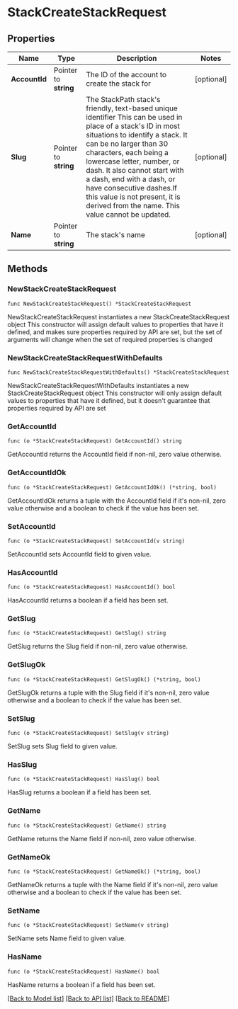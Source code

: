 # StackCreateStackRequest

## Properties

Name | Type | Description | Notes
------------ | ------------- | ------------- | -------------
**AccountId** | Pointer to **string** | The ID of the account to create the stack for | [optional] 
**Slug** | Pointer to **string** | The StackPath stack&#39;s friendly, text-based unique identifier  This can be used in place of a stack&#39;s ID in most situations to identify a stack. It can be no larger than 30 characters, each being a lowercase letter, number, or dash. It also cannot start with a dash, end with a dash, or have consecutive dashes.If this value is not present, it is derived from the name. This value cannot be updated. | [optional] 
**Name** | Pointer to **string** | The stack&#39;s name | [optional] 

## Methods

### NewStackCreateStackRequest

`func NewStackCreateStackRequest() *StackCreateStackRequest`

NewStackCreateStackRequest instantiates a new StackCreateStackRequest object
This constructor will assign default values to properties that have it defined,
and makes sure properties required by API are set, but the set of arguments
will change when the set of required properties is changed

### NewStackCreateStackRequestWithDefaults

`func NewStackCreateStackRequestWithDefaults() *StackCreateStackRequest`

NewStackCreateStackRequestWithDefaults instantiates a new StackCreateStackRequest object
This constructor will only assign default values to properties that have it defined,
but it doesn't guarantee that properties required by API are set

### GetAccountId

`func (o *StackCreateStackRequest) GetAccountId() string`

GetAccountId returns the AccountId field if non-nil, zero value otherwise.

### GetAccountIdOk

`func (o *StackCreateStackRequest) GetAccountIdOk() (*string, bool)`

GetAccountIdOk returns a tuple with the AccountId field if it's non-nil, zero value otherwise
and a boolean to check if the value has been set.

### SetAccountId

`func (o *StackCreateStackRequest) SetAccountId(v string)`

SetAccountId sets AccountId field to given value.

### HasAccountId

`func (o *StackCreateStackRequest) HasAccountId() bool`

HasAccountId returns a boolean if a field has been set.

### GetSlug

`func (o *StackCreateStackRequest) GetSlug() string`

GetSlug returns the Slug field if non-nil, zero value otherwise.

### GetSlugOk

`func (o *StackCreateStackRequest) GetSlugOk() (*string, bool)`

GetSlugOk returns a tuple with the Slug field if it's non-nil, zero value otherwise
and a boolean to check if the value has been set.

### SetSlug

`func (o *StackCreateStackRequest) SetSlug(v string)`

SetSlug sets Slug field to given value.

### HasSlug

`func (o *StackCreateStackRequest) HasSlug() bool`

HasSlug returns a boolean if a field has been set.

### GetName

`func (o *StackCreateStackRequest) GetName() string`

GetName returns the Name field if non-nil, zero value otherwise.

### GetNameOk

`func (o *StackCreateStackRequest) GetNameOk() (*string, bool)`

GetNameOk returns a tuple with the Name field if it's non-nil, zero value otherwise
and a boolean to check if the value has been set.

### SetName

`func (o *StackCreateStackRequest) SetName(v string)`

SetName sets Name field to given value.

### HasName

`func (o *StackCreateStackRequest) HasName() bool`

HasName returns a boolean if a field has been set.


[[Back to Model list]](../README.md#documentation-for-models) [[Back to API list]](../README.md#documentation-for-api-endpoints) [[Back to README]](../README.md)


